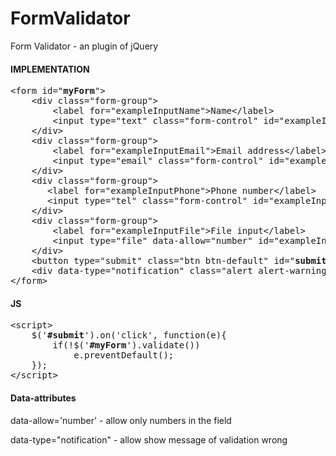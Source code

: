 # FormValidator
Form Validator - an plugin of jQuery

<h4>IMPLEMENTATION</h4>
<pre>
&lt;form id="<strong>myForm</strong>"&gt;
	&lt;div class="form-group"&gt;
	    &lt;label for="exampleInputName"&gt;Name&lt;/label&gt;
	    &lt;input type="text" class="form-control" id="exampleInputName" placeholder="Name"&gt;
	&lt;/div&gt;
	&lt;div class="form-group"&gt;
	    &lt;label for="exampleInputEmail"&gt;Email address&lt;/label&gt;
	    &lt;input type="email" class="form-control" id="exampleInputEmail1" placeholder="Email"&gt;
	&lt;/div&gt;
	&lt;div class="form-group"&gt;
	   &lt;label for="exampleInputPhone"&gt;Phone number&lt;/label&gt;
	   &lt;input type="tel" class="form-control" id="exampleInputPhone" placeholder="Phone"&gt;
	&lt;/div&gt;
	&lt;div class="form-group"&gt;
		&lt;label for="exampleInputFile"&gt;File input&lt;/label&gt;
	    &lt;input type="file" data-allow="number" id="exampleInputFile" class="form-control"&gt;
	&lt;/div&gt;
	&lt;button type="submit" class="btn btn-default" id="<strong>submit</strong>"&gt;Submit&lt;/button&gt;
	&lt;div data-type="notification" class="alert alert-warning" style="display: none"&gt;&lt;/div&gt;
&lt;/form&gt;
</pre>
<h4>JS</h4>
<pre>
&lt;script&gt;
	$('<strong>#submit</strong>').on('click', function(e){
		if(!$('<strong>#myForm</strong>').validate())
			e.preventDefault();
	});
&lt;/script&gt;
</pre>

<h4>Data-attributes</h4>

data-allow='number' - allow only numbers in the field

data-type="notification" - allow show message of validation wrong
